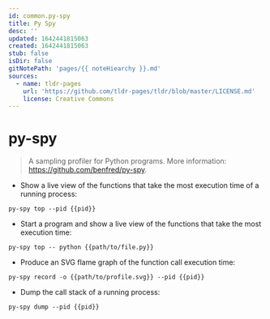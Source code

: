 ```yaml
---
id: common.py-spy
title: Py Spy
desc: ''
updated: 1642441815063
created: 1642441815063
stub: false
isDir: false
gitNotePath: 'pages/{{ noteHiearchy }}.md'
sources:
  - name: tldr-pages
    url: 'https://github.com/tldr-pages/tldr/blob/master/LICENSE.md'
    license: Creative Commons
---
```

# py-spy

> A sampling profiler for Python programs.
> More information: <https://github.com/benfred/py-spy>.

- Show a live view of the functions that take the most execution time of a running process:

`py-spy top --pid {{pid}}`

- Start a program and show a live view of the functions that take the most execution time:

`py-spy top -- python {{path/to/file.py}}`

- Produce an SVG flame graph of the function call execution time:

`py-spy record -o {{path/to/profile.svg}} --pid {{pid}}`

- Dump the call stack of a running process:

`py-spy dump --pid {{pid}}`

